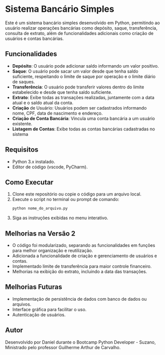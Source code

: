 # Sistema Bancário Simples

Este é um sistema bancário simples desenvolvido em Python, permitindo ao usuário realizar operações bancárias como depósito, saque, transferência, consulta de extrato, além de funcionalidades adicionais como criação de usuários e contas bancárias.

## Funcionalidades

- **Depósito**: O usuário pode adicionar saldo informando um valor positivo.
- **Saque**: O usuário pode sacar um valor desde que tenha saldo suficiente, respeitando o limite de saque por operação e o limite diário de saques.
- **Transferência**: O usuário pode transferir valores dentro do limite estabelecido e desde que tenha saldo suficiente.
- **Extrato**: Exibe todas as transações realizadas, juntamente com a data atual e o saldo atual da conta.
- **Criação** de Usuário: Usuários podem ser cadastrados informando nome, CPF, data de nascimento e endereço.
- **Criação de Conta Bancária**: Vincula uma conta bancária a um usuário existente.
- **Listagem de Contas**: Exibe todas as contas bancárias cadastradas no sistema

## Requisitos

- Python 3.x instalado.
- Editor de código (vscode, PyCharm).

## Como Executar

1. Clone este repositório ou copie o código para um arquivo local.
2. Execute o script no terminal ou prompt de comando:
   ```bash
   python nome_do_arquivo.py
   ```
3. Siga as instruções exibidas no menu interativo.

## Melhorias na Versão 2

- O código foi modularizado, separando as funcionalidades em funções para melhor organização e reutilização.
- Adicionada a funcionalidade de criação e gerenciamento de usuários e contas.
- Implementado limite de transferência para maior controle financeiro.
- Melhorias na exibição do extrato, incluindo a data das transações.

  
## Melhorias Futuras

- Implementação de persistência de dados com banco de dados ou arquivos.
- Interface gráfica para facilitar o uso.
- Autenticação de usuários.

## Autor

Desenvolvido por Daniel durante o Bootcamp Python Developer - Suzano, Ministrado pelo professor Guilherme Arthur de Carvalho.


